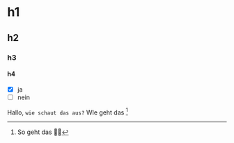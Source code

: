 # h1
## h2
### h3
#### h4
- [x] ja
- [ ] nein

Hallo, `wie schaut das aus?` WIe geht das [^so]


[^so]: So geht das 🚴‍♀️
